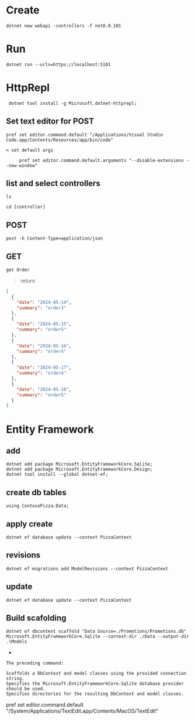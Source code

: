 # Create

```shell
dotnet new webapi -controllers -f net8.0.101
```

# Run

```shell
dotnet run --urls=https://localhost:5101
```

# HttpRepl

```shell
 dotnet tool install -g Microsoft.dotnet-httprepl;
```

## Set text editor for POST

```shell
pref set editor.command.default "/Applications/Visual Studio Code.app/Contents/Resources/app/bin/code"
```

    > set default args

   ```shell
        pref set editor.command.default.arguments "--disable-extensions --new-window"
   ```

## list and select controllers

```shell
ls
```

```shell
cd [controller]
```

## POST

```shell
post -h Content-Type=application/json
```

## GET

```shell
get Order
```

> return

```json
[
  {
    "date": "2024-05-14",
    "summary": "order3"
  },
  {
    "date": "2024-05-15",
    "summary": "order5"
  },
  {
    "date": "2024-05-16",
    "summary": "order4"
  },
  {
    "date": "2024-05-17",
    "summary": "order4"
  },
  {
    "date": "2024-05-18",
    "summary": "order5"
  }
]
```

# Entity Framework

## add

```shell
dotnet add package Microsoft.EntityFrameworkCore.Sqlite;
dotnet add package Microsoft.EntityFrameworkCore.Design;
dotnet tool install --global dotnet-ef;
```

## create db tables

```shell
using ContosoPizza.Data;
```

## apply create

```shell
dotnet ef database update --context PizzaContext
```

## revisions

```shell
dotnet ef migrations add ModelRevisions --context PizzaContext
```

## update

```shell
dotnet ef database update --context PizzaContext
```

## Build scafolding

```shell
dotnet ef dbcontext scaffold "Data Source=./Promotions/Promotions.db" Microsoft.EntityFrameworkCore.Sqlite --context-dir ./Data --output-dir .\Models
```

-

```
The preceding command:

Scaffolds a DbContext and model classes using the provided connection string.
Specifies the Microsoft.EntityFrameworkCore.Sqlite database provider should be used.
Specifies directories for the resulting DbContext and model classes.
```

pref set editor.command.default "/System/Applications/TextEdit.app/Contents/MacOS/TextEdit"